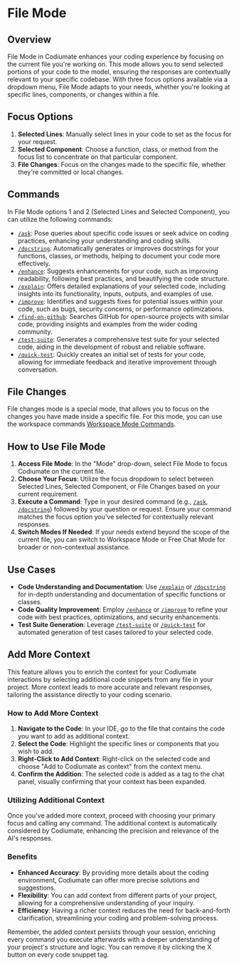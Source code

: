 # File Mode

## Overview

File Mode in Codiumate enhances your coding experience by focusing on the current file you're working on. This mode allows you to send selected portions of your code to the model, ensuring the responses are contextually relevant to your specific codebase. With three focus options available via a dropdown menu, File Mode adapts to your needs, whether you're looking at specific lines, components, or changes within a file.

## Focus Options

1. **Selected Lines**: Manually select lines in your code to set as the focus for your request.
2. **Selected Component**: Choose a function, class, or method from the focus list to concentrate on that particular component.
3. **File Changes**: Focus on the changes made to the specific file, whether they're committed or local changes.

## Commands

In File Mode options 1 and 2 (Selected Lines and Selected Component), you can utilize the following commands:

- [`/ask`](../commands/ask.md): Pose queries about specific code issues or seek advice on coding practices, enhancing your understanding and coding skills.
- [`/docstring`](../commands/docstring.md): Automatically generates or improves docstrings for your functions, classes, or methods, helping to document your code more effectively.
- [`/enhance`](../commands/enhance.md): Suggests enhancements for your code, such as improving readability, following best practices, and beautifying the code structure.
- [`/explain`](../commands/explain.md): Offers detailed explanations of your selected code, including insights into its functionality, inputs, outputs, and examples of use.
- [`/improve`](../commands/improve.md): Identifies and suggests fixes for potential issues within your code, such as bugs, security concerns, or performance optimizations.
- [`/find-on-github`](../commands/find-on-github.md): Searches GitHub for open-source projects with similar code, providing insights and examples from the wider coding community.
- [`/test-suite`](../commands/test-suite.md): Generates a comprehensive test suite for your selected code, aiding in the development of robust and reliable software.
- [`/quick-test`](../commands/quick-test.md): Quickly creates an initial set of tests for your code, allowing for immediate feedback and iterative improvement through conversation.


## File Changes

File changes mode is a special mode, that allows you to focus on the changes you have made inside a specific file. 
For this mode, you can use the workspace commands [Workspace Mode Commands](./workspace-mode.md#commands).

## How to Use File Mode

1. **Access File Mode**: In the "Mode" drop-down, select File Mode to focus Codiumate on the current file.
2. **Choose Your Focus**: Utilize the focus dropdown to select between Selected Lines, Selected Component, or File Changes based on your current requirement.
3. **Execute a Command**: Type in your desired command (e.g., [`/ask`](../commands/ask.md), [`/docstring`](../commands/docstring.md)) followed by your question or request. Ensure your command matches the focus option you've selected for contextually relevant responses.
4. **Switch Modes If Needed**: If your needs extend beyond the scope of the current file, you can switch to Workspace Mode or Free Chat Mode for broader or non-contextual assistance.

## Use Cases

- **Code Understanding and Documentation**: Use [`/explain`](../commands/explain.md) or [`/docstring`](../commands/docstring.md) for in-depth understanding and documentation of specific functions or classes.
- **Code Quality Improvement**: Employ [`/enhance`](../commands/enhance.md) or [`/improve`](../commands/improve.md) to refine your code with best practices, optimizations, and security enhancements.
- **Test Suite Generation**: Leverage [`/test-suite`](../commands/test-suite.md) or [`/quick-test`](../commands/quick-test.md) for automated generation of test cases tailored to your selected code.

## Add More Context

This feature allows you to enrich the context for your Codiumate interactions by selecting additional code snippets from any file in your project. More context leads to more accurate and relevant responses, tailoring the assistance directly to your coding scenario.

### How to Add More Context

1. **Navigate to the Code**: In your IDE, go to the file that contains the code you want to add as additional context.
2. **Select the Code**: Highlight the specific lines or components that you wish to add.
3. **Right-Click to Add Context**: Right-click on the selected code and choose "Add to Codiumate as context" from the context menu.
4. **Confirm the Addition**: The selected code is added as a tag to the chat panel, visually confirming that your context has been expanded.

### Utilizing Additional Context

Once you've added more context, proceed with choosing your primary focus and calling any command. The additional context is automatically considered by Codiumate, enhancing the precision and relevance of the AI's responses.

### Benefits

- **Enhanced Accuracy**: By providing more details about the coding environment, Codiumate can offer more precise solutions and suggestions.
- **Flexibility**: You can add context from different parts of your project, allowing for a comprehensive understanding of your inquiry.
- **Efficiency**: Having a richer context reduces the need for back-and-forth clarification, streamlining your coding and problem-solving process.

Remember, the added context persists through your session, enriching every command you execute afterwards with a deeper understanding of your project's structure and logic. You can remove it by clicking the X button on every code snuppet tag.

